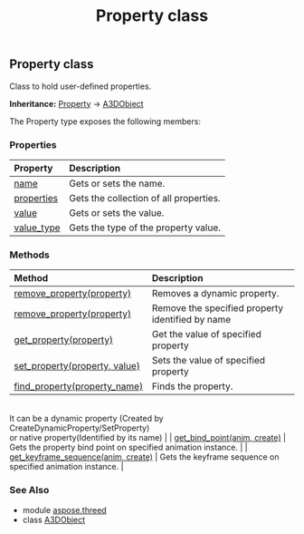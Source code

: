 ﻿---
title: Property class
second_title: Aspose.3D for Python via .NET API References
description: 
type: docs
weight: 170
url: /python-net/aspose.threed/property/
is_root: false
---

## Property class

Class to hold user-defined properties.



**Inheritance:** [Property](/3d/python-net/aspose.threed/property) → 
[A3DObject](/3d/python-net/aspose.threed/a3dobject)



The Property type exposes the following members:

### Properties
| Property | Description |
| :- | :- |
| [name](/3d/python-net/aspose.threed/property/name) | Gets or sets the name. |
| [properties](/3d/python-net/aspose.threed/property/properties) | Gets the collection of all properties. |
| [value](/3d/python-net/aspose.threed/property/value) | Gets or sets the value. |
| [value_type](/3d/python-net/aspose.threed/property/value_type) | Gets the type of the property value. |


### Methods
| Method | Description |
| :- | :- |
| [remove_property(property)](/3d/python-net/aspose.threed/property/remove_property/#Property) | Removes a dynamic property. |
| [remove_property(property)](/3d/python-net/aspose.threed/property/remove_property/#str) | Remove the specified property identified by name |
| [get_property(property)](/3d/python-net/aspose.threed/property/get_property/#str) | Get the value of specified property |
| [set_property(property, value)](/3d/python-net/aspose.threed/property/set_property/#str-any) | Sets the value of specified property |
| [find_property(property_name)](/3d/python-net/aspose.threed/property/find_property/#str) | Finds the property.<br/>It can be a dynamic property (Created by CreateDynamicProperty/SetProperty) <br/>or native property(Identified by its name) |
| [get_bind_point(anim, create)](/3d/python-net/aspose.threed/property/get_bind_point/#aspose.threed.animation.AnimationNode-bool) | Gets the property bind point on specified animation instance. |
| [get_keyframe_sequence(anim, create)](/3d/python-net/aspose.threed/property/get_keyframe_sequence/#aspose.threed.animation.AnimationNode-bool) | Gets the keyframe sequence on specified animation instance. |


### See Also

* module [aspose.threed](../)
* class [A3DObject](/3d/python-net/aspose.threed/a3dobject)
